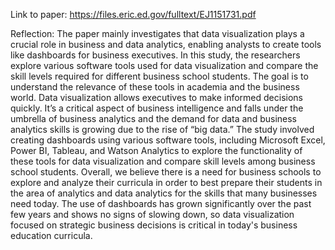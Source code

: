 Link to paper: https://files.eric.ed.gov/fulltext/EJ1151731.pdf

Reflection: The paper mainly investigates that data visualization plays a crucial role in business and data analytics, enabling analysts to create tools like dashboards for business executives. In this study, the researchers explore various software tools used for data visualization and compare the skill levels required for different business school students. The goal is to understand the relevance of these tools in academia and the business world. Data visualization allows executives to make informed decisions quickly. It’s a critical aspect of business intelligence and falls under the umbrella of business analytics and the demand for data and business analytics skills is growing due to the rise of “big data.” The study involved creating dashboards using various software tools, including Microsoft Excel, Power BI, Tableau, and Watson Analytics to explore the functionality of these tools for data visualization and compare skill levels among business school students. Overall, we believe there is a need for business schools to explore and analyze their curricula in order to best prepare their students in the area of analytics and data analytics for the skills that many businesses need today. The use of dashboards has grown significantly over the past few years and shows no signs of slowing down, so data visualization focused on strategic business decisions is critical in today's business education curricula.